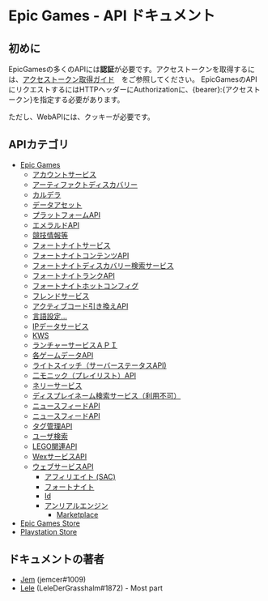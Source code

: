 # Epic Games - API ドキュメント

## 初めに


EpicGamesの多くのAPIには**認証**が必要です。アクセストークンを取得するには、[アクセストークン取得ガイド](./EpicGames/AccountService/Authentication/README.md#getting-started)　をご参照してください。
EpicGamesのAPIにリクエストするにはHTTPヘッダーにAuthorizationに、{bearer}:{アクセストークン}を指定する必要があります。

ただし、WebAPIには、クッキーが必要です。


## APIカテゴリ

- [Epic Games](./EpicGames)
  - [アカウントサービス](./EpicGames/AccountService)
  - [アーティファクトディスカバリー](./EpicGames/ArtifactDeliveryService)
  - [カルデラ](./EpicGames/CalderaService)
  - [データアセット](./EpicGames/DataAssetDirectoryService)
  - [プラットフォームAPI](./EpicGames/EGSPlatformService)
  - [エメラルドAPI](./EpicGames/EmeraldService)
  - [競技情報等](./EpicGames/EventsService)
  - [フォートナイトサービス](./EpicGames/FN-Service)
  - [フォートナイトコンテンツAPI](./EpicGames/FN-Content)
  - [フォートナイトディスカバリー検索サービス](./EpicGames/FN-Discovery-Search-Service)
  - [フォートナイトランクAPI](./EpicGames/FN-Habanero-Service)
  - [フォートナイトホットコンフィグ](./EpicGames/FN-Hotconfig)
  - [フレンドサービス](./EpicGames/FriendsService)
  - [アクティブコード引き換えAPI](./EpicGames/FulfillmentService)
  - [言語設定...](./EpicGames/GlobalService)
  - [IPデータサービス](./EpicGames/IPDataService)
  - [KWS](./EpicGames/KWS)
  - [ランチャーサービスＡＰＩ](./EpicGames/LauncherService)
  - [各ゲームデータAPI](./EpicGames/LibraryService)
  - [ライトスイッチ（サーバーステータスAPI)](./EpicGames/LightswitchService)
  - [二モニック（プレイリスト）API](./EpicGames/LinksService)
  - [ネリーサービス](./EpicGames/NellyService)
  - [ディスプレイネーム検索サービス（利用不可）](./EpicGames/PersonaService)
  - [ニュースフィードAPI](./EpicGames/PRMDialogService)
  - [ニュースフィードAPI](./EpicGames/StatsProxyService)
  - [タグ管理API](./EpicGames/TagManagementService)
  - [ユーザ検索](./EpicGames/UserSearchService)
  - [LEGO関連API](./EpicGames/WaspService)
  - [WexサービスAPI](./EpicGames/WexService)
  - [ウェブサービスAPI](./EpicGames/Web)
    - [アフィリエイト (SAC)](./EpicGames/Web/Affiliate)
    - [フォートナイト](./EpicGames/Web/Fortnite)
    - [Id](./EpicGames/Web/Id)
    - [アンリアルエンジン](./EpicGames/Web/UE)
      - [Marketplace](./EpicGames/Web/UE/Marketplace)
- [Epic Games Store](./EpicGamesStore)
- [Playstation Store](./PlaystationStore)



## ドキュメントの著者

- [Jem](https://twitter.com/jemfleaks) (jemcer#1009)
- [Lele](https://twitter.com/lel3x) (LeleDerGrasshalm#1872) - Most part
